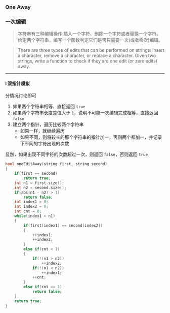 ### One Away
### 一次编辑

> 字符串有三种编辑操作:插入一个字符、删除一个字符或者替换一个字符。 给定两个字符串，编写一个函数判定它们是否只需要一次(或者零次)编辑。  

> There are three types of edits that can be performed on strings: insert a character, remove a character, or replace a character. Given two strings, write a function to check if they are one edit (or zero edits) away.  

----------

#### I 双指针模拟

分情况讨论即可  
1. 如果两个字符串相等，直接返回 `true`  
2. 如果两个字符串长度差值大于 `1`，说明不可能一次编辑完成相等，直接返回 `false`  
3. 建立两个指针，遍历比较两个字符串  
   - 如果一样，就继续遍历  
   - 如果不同，则将较长的那个字符串的指针加一，否则两个都加一，并记录下不同的字符出现的次数  

显然，如果出现不同字符的次数超过一次，则返回 `false`，否则返回 `true`  

```cpp
bool oneEditAway(string first, string second) 
{
    if(first == second)
        return true;
    int n1 = first.size();
    int n2 = second.size();
    if(abs(n1 - n2) > 1)
        return false;
    int index1 = 0;
    int index2 = 0;
    int cnt = 0;
    while(index1 < n1)
    {
        if(first[index1] == second[index2])
        {
            ++index1;
            ++index2;
        }
        else if(cnt < 1)
        {
            if(!(n1 > n2))
                ++index2;
            if(!(n1 < n2))
                ++index1;
            ++cnt;
        }
        else if(cnt == 1)
            return false;
    }
    return true;
}
```
